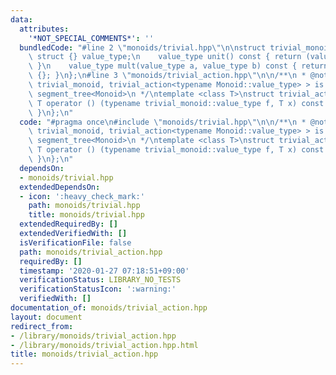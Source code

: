 ```yaml
---
data:
  attributes:
    '*NOT_SPECIAL_COMMENTS*': ''
  bundledCode: "#line 2 \"monoids/trivial.hpp\"\n\nstruct trivial_monoid {\n    typedef\
    \ struct {} value_type;\n    value_type unit() const { return (value_type) {};\
    \ }\n    value_type mult(value_type a, value_type b) const { return (value_type)\
    \ {}; }\n};\n#line 3 \"monoids/trivial_action.hpp\"\n\n/**\n * @note lazy_propagation_segment_tree<Monoid,\
    \ trivial_monoid, trivial_action<typename Monoid::value_type> > is the same to\
    \ segment_tree<Monoid>\n */\ntemplate <class T>\nstruct trivial_action {\n   \
    \ T operator () (typename trivial_monoid::value_type f, T x) const { return x;\
    \ }\n};\n"
  code: "#pragma once\n#include \"monoids/trivial.hpp\"\n\n/**\n * @note lazy_propagation_segment_tree<Monoid,\
    \ trivial_monoid, trivial_action<typename Monoid::value_type> > is the same to\
    \ segment_tree<Monoid>\n */\ntemplate <class T>\nstruct trivial_action {\n   \
    \ T operator () (typename trivial_monoid::value_type f, T x) const { return x;\
    \ }\n};\n"
  dependsOn:
  - monoids/trivial.hpp
  extendedDependsOn:
  - icon: ':heavy_check_mark:'
    path: monoids/trivial.hpp
    title: monoids/trivial.hpp
  extendedRequiredBy: []
  extendedVerifiedWith: []
  isVerificationFile: false
  path: monoids/trivial_action.hpp
  requiredBy: []
  timestamp: '2020-01-27 07:18:51+09:00'
  verificationStatus: LIBRARY_NO_TESTS
  verificationStatusIcon: ':warning:'
  verifiedWith: []
documentation_of: monoids/trivial_action.hpp
layout: document
redirect_from:
- /library/monoids/trivial_action.hpp
- /library/monoids/trivial_action.hpp.html
title: monoids/trivial_action.hpp
---
```

